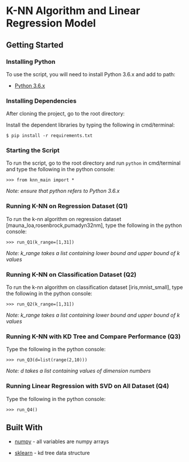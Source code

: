 # K-NN Algorithm and Linear Regression Model


## Getting Started

### Installing Python
To use the script, you will need to install Python 3.6.x and add to path:
- [Python 3.6.x](https://www.python.org/downloads/release/python-360/)


### Installing Dependencies
After cloning the project, go to the root directory:

Install the dependent libraries by typing the following in cmd/terminal:
```
$ pip install -r requirements.txt
```

### Starting the Script
To run the script, go to the root directory and run `python` in cmd/terminal and type the following in the python console:
```
>>> from knn_main import *
```
*Note: ensure that python refers to Python 3.6.x*

### Running K-NN on Regression Dataset (Q1)
To run the k-nn algorithm on regression dataset [mauna_loa,rosenbrock,pumadyn32nm], type the following in the python console:
```
>>> run_Q1(k_range=[1,31])
```
*Note: k_range takes a list containing lower bound and upper bound of k values*


### Running K-NN on Classification Dataset (Q2)
To run the k-nn algorithm on classification dataset [iris,mnist_small], type the following in the python console:
```
>>> run_Q2(k_range=[1,31])
```
*Note: k_range takes a list containing lower bound and upper bound of k values*

### Running K-NN with KD Tree and Compare Performance (Q3)
Type the following in the python console:
```
>>> run_Q3(d=list(range(2,10)))
```
*Note: d takes a list containing values of dimension numbers*

### Running Linear Regression with SVD on All Dataset (Q4)
Type the following in the python console:
```
>>> run_Q4()
```




## Built With
* [numpy](https://numpy.org/) - all variables are numpy arrays

* [sklearn](https://scikit-learn.org/stable/) - kd tree data structure
